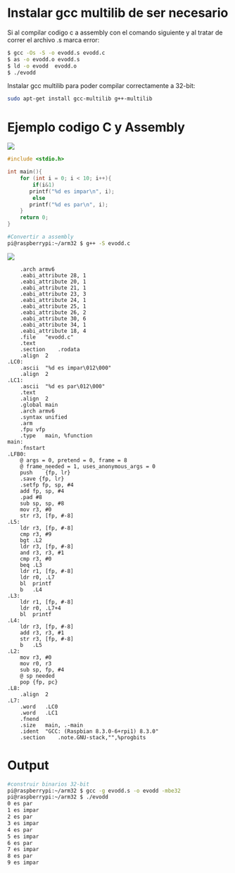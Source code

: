 # Instalar gcc multilib de ser necesario
Si al compilar codigo c a assembly con el comando siguiente y al tratar de correr el archivo .s marca error:
```bash
$ gcc -Os -S -o evodd.s evodd.c
$ as -o evodd.o evodd.s
$ ld -o evodd  evodd.o
$ ./evodd
```

Instalar gcc multilib para poder compilar correctamente a 32-bit:
```bash
sudo apt-get install gcc-multilib g++-multilib
```

# Ejemplo codigo C y Assembly

![](images/c.png) 

```c
#include <stdio.h>

int main(){
    for (int i = 0; i < 10; i++){
        if(i&1)
	   printf("%d es impar\n", i);
        else
	   printf("%d es par\n", i);
    }
    return 0;
}
```

```bash
#Convertir a assembly
pi@raspberrypi:~/arm32 $ g++ -S evodd.c
```

![](images/asm.png)

```assembly
	.arch armv6
	.eabi_attribute 28, 1
	.eabi_attribute 20, 1
	.eabi_attribute 21, 1
	.eabi_attribute 23, 3
	.eabi_attribute 24, 1
	.eabi_attribute 25, 1
	.eabi_attribute 26, 2
	.eabi_attribute 30, 6
	.eabi_attribute 34, 1
	.eabi_attribute 18, 4
	.file	"evodd.c"
	.text
	.section	.rodata
	.align	2
.LC0:
	.ascii	"%d es impar\012\000"
	.align	2
.LC1:
	.ascii	"%d es par\012\000"
	.text
	.align	2
	.global	main
	.arch armv6
	.syntax unified
	.arm
	.fpu vfp
	.type	main, %function
main:
	.fnstart
.LFB0:
	@ args = 0, pretend = 0, frame = 8
	@ frame_needed = 1, uses_anonymous_args = 0
	push	{fp, lr}
	.save {fp, lr}
	.setfp fp, sp, #4
	add	fp, sp, #4
	.pad #8
	sub	sp, sp, #8
	mov	r3, #0
	str	r3, [fp, #-8]
.L5:
	ldr	r3, [fp, #-8]
	cmp	r3, #9
	bgt	.L2
	ldr	r3, [fp, #-8]
	and	r3, r3, #1
	cmp	r3, #0
	beq	.L3
	ldr	r1, [fp, #-8]
	ldr	r0, .L7
	bl	printf
	b	.L4
.L3:
	ldr	r1, [fp, #-8]
	ldr	r0, .L7+4
	bl	printf
.L4:
	ldr	r3, [fp, #-8]
	add	r3, r3, #1
	str	r3, [fp, #-8]
	b	.L5
.L2:
	mov	r3, #0
	mov	r0, r3
	sub	sp, fp, #4
	@ sp needed
	pop	{fp, pc}
.L8:
	.align	2
.L7:
	.word	.LC0
	.word	.LC1
	.fnend
	.size	main, .-main
	.ident	"GCC: (Raspbian 8.3.0-6+rpi1) 8.3.0"
	.section	.note.GNU-stack,"",%progbits
```

# Output
```bash
#construir binarios 32-bit
pi@raspberrypi:~/arm32 $ gcc -g evodd.s -o evodd -mbe32
pi@raspberrypi:~/arm32 $ ./evodd
0 es par
1 es impar
2 es par
3 es impar
4 es par
5 es impar
6 es par
7 es impar
8 es par
9 es impar
```
